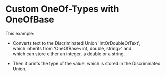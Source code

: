 # Custom OneOf-Types with OneOfBase

This example:

* Converts text to the Discriminated Union 'IntOrDoubleOrText',<br>
  which inherits from 'OneOfBase<int, double, string>' and<br>
  which can store either an integer, a double or a string.

* Then it prints the type of the value, which is stored in the Discriminated Union.
